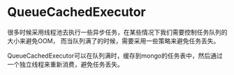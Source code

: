 # QueueCachedExecutor

很多时候采用线程池去执行一些异步任务，在某些情况下我们需要控制任务队列的大小来避免OOM，
而当队列满了的时候，需要采用一些策略来避免任务丢失。

QueueCachedExecutor可以在队列满时，缓存到mongo的任务表中，然后通过一个独立线程来重新消费，避免任务丢失。
